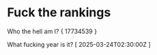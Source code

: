 # Fuck the rankings

Who the hell am I?
{ 17734539 }

What fucking year is it?
[ 2025-03-24T02:30:00Z ]
